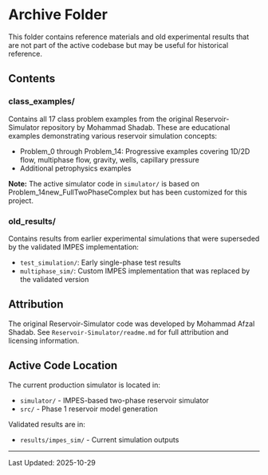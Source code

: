 # Archive Folder

This folder contains reference materials and old experimental results that are not part of the active codebase but may be useful for historical reference.

## Contents

### class_examples/
Contains all 17 class problem examples from the original Reservoir-Simulator repository by Mohammad Shadab. These are educational examples demonstrating various reservoir simulation concepts:

- Problem_0 through Problem_14: Progressive examples covering 1D/2D flow, multiphase flow, gravity, wells, capillary pressure
- Additional petrophysics examples

**Note:** The active simulator code in `simulator/` is based on Problem_14new_FullTwoPhaseComplex but has been customized for this project.

### old_results/
Contains results from earlier experimental simulations that were superseded by the validated IMPES implementation:

- `test_simulation/`: Early single-phase test results
- `multiphase_sim/`: Custom IMPES implementation that was replaced by the validated version

## Attribution

The original Reservoir-Simulator code was developed by Mohammad Afzal Shadab.
See `Reservoir-Simulator/readme.md` for full attribution and licensing information.

## Active Code Location

The current production simulator is located in:
- `simulator/` - IMPES-based two-phase reservoir simulator
- `src/` - Phase 1 reservoir model generation

Validated results are in:
- `results/impes_sim/` - Current simulation outputs

---

Last Updated: 2025-10-29

